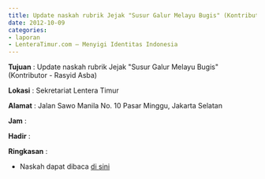 ```yaml
---
title: Update naskah rubrik Jejak "Susur Galur Melayu Bugis" (Kontributor - Rasyid Asba)
date: 2012-10-09
categories:
- laporan
- LenteraTimur.com – Menyigi Identitas Indonesia
---
```


**Tujuan** : Update naskah rubrik Jejak "Susur Galur Melayu Bugis" (Kontributor - Rasyid Asba)

**Lokasi** : Sekretariat Lentera Timur 

**Alamat** : Jalan Sawo Manila No. 10 Pasar Minggu, Jakarta Selatan

**Jam** : 

**Hadir** :  


**Ringkasan** : 
* Naskah dapat dibaca [di sini](http://www.lenteratimur.com/2012/10/susur-galur-melayu-bugis/)
